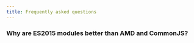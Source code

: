 ```yaml
---
title: Frequently asked questions
---
```


### Why are ES2015 modules better than AMD and CommonJS?
